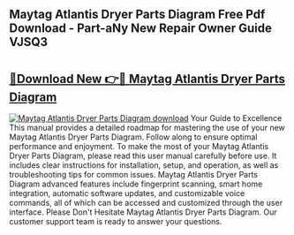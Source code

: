 ## Maytag Atlantis Dryer Parts Diagram Free Pdf Download - Part-aNy New Repair Owner Guide VJSQ3

# <h2><a href="http://dfms3bg.blite.top/?on=Maytag+Atlantis+Dryer+Parts+Diagram">🔗Download New 👉🔴 Maytag Atlantis Dryer Parts Diagram</a></h2>

[![Maytag Atlantis Dryer Parts Diagram download](https://i.imgur.com/lujVjoI.png)](http://dfms3bg.blite.top/?on=Maytag+Atlantis+Dryer+Parts+Diagram)
Your Guide to Excellence This manual provides a detailed roadmap for mastering the use of your new Maytag Atlantis Dryer Parts Diagram. Follow along to ensure optimal performance and enjoyment. To make the most of your Maytag Atlantis Dryer Parts Diagram, please read this user manual carefully before use. It includes clear instructions for installation, setup, and operation, as well as troubleshooting tips for common issues. Maytag Atlantis Dryer Parts Diagram advanced features include fingerprint scanning, smart home integration, automatic software updates, and customizable voice commands, all of which can be accessed and customized through the user interface. Please Don't Hesitate Maytag Atlantis Dryer Parts Diagram. Our customer support team is ready to answer your questions.
